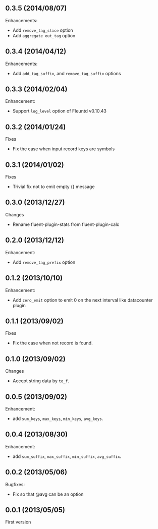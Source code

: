 ## 0.3.5 (2014/08/07)

Enhancements:

* Add `remove_tag_slice` option
* Add `aggregate out_tag` option

## 0.3.4 (2014/04/12)

Enhancements:

* Add `add_tag_suffix`, and `remove_tag_suffix` options

## 0.3.3 (2014/02/04)

Enhancement:

* Support `log_level` option of Fleuntd v0.10.43

## 0.3.2 (2014/01/24)

Fixes

- Fix the case when input record keys are symbols

## 0.3.1 (2014/01/02)

Fixes

- Trivial fix not to emit empty {} message

## 0.3.0 (2013/12/27)

Changes

- Rename fluent-plugin-stats from fluent-plugin-calc

## 0.2.0 (2013/12/12)

Enhancement:

- Add `remove_tag_prefix` option

## 0.1.2 (2013/10/10)

Enhancement:

- Add `zero_emit` option to emit 0 on the next interval like datacounter plugin

## 0.1.1 (2013/09/02)

Fixes

- Fix the case when not record is found.

## 0.1.0 (2013/09/02)

Changes

- Accept string data by `to_f`.

## 0.0.5 (2013/09/02)

Enhancement:

- add `sum_keys`, `max_keys`, `min_keys`, `avg_keys`.

## 0.0.4 (2013/08/30)

Enhancement:

- add `sum_suffix`, `max_suffix`, `min_suffix`, `avg_suffix`.

## 0.0.2 (2013/05/06)

Bugfixes:

- Fix so that @avg can be an option

## 0.0.1 (2013/05/05)

First version

